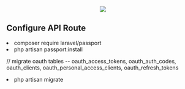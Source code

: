 <p align="center"><img src="https://laravel.com/assets/img/components/logo-laravel.svg"></p>

## Configure API Route 
<li>composer require laravel/passport</li>
<li>php artisan passport:install</li>
<p>// migrate oauth tables -- oauth_access_tokens, oauth_auth_codes, oauth_clients, oauth_personal_access_clients, oauth_refresh_tokens</p>
<li>php artisan migrate</li>

